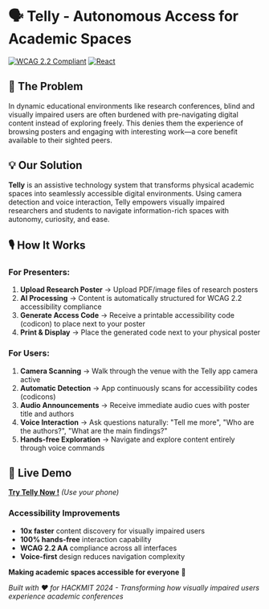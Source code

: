# 🗣 Telly - Autonomous Access for Academic Spaces

[![WCAG 2.2 Compliant](https://img.shields.io/badge/WCAG-2.2%20AA-green)](https://www.w3.org/WAI/WCAG22/quickref/)
[![React](https://img.shields.io/badge/React-18.0+-61DAFB?logo=react)](https://reactjs.org/)

## 🔦 The Problem

In dynamic educational environments like research conferences, blind and visually impaired users are often burdened with pre-navigating digital content instead of exploring freely. This denies them the experience of browsing posters and engaging with interesting work—a core benefit available to their sighted peers.

## 💡 Our Solution

**Telly** is an assistive technology system that transforms physical academic spaces into seamlessly accessible digital environments. Using camera detection and voice interaction, Telly empowers visually impaired researchers and students to navigate information-rich spaces with autonomy, curiosity, and ease.

## 🎙️ How It Works

### For Presenters:
1. **Upload Research Poster** → Upload PDF/image files of research posters
2. **AI Processing** → Content is automatically structured for WCAG 2.2 accessibility compliance
3. **Generate Access Code** → Receive a printable accessibility code (codicon) to place next to your poster
4. **Print & Display** → Place the generated code next to your physical poster

### For Users:
1. **Camera Scanning** → Walk through the venue with the Telly app camera active
2. **Automatic Detection** → App continuously scans for accessibility codes (codicons)
3. **Audio Announcements** → Receive immediate audio cues with poster title and authors
4. **Voice Interaction** → Ask questions naturally: "Tell me more", "Who are the authors?", "What are the main findings?"
5. **Hands-free Exploration** → Navigate and explore content entirely through voice commands

## 🚀 Live Demo

[**Try Telly Now !**](https://v0-telly-cpqfj26bx-correoparamisfakes-2206s-projects.vercel.app/) *(Use your phone)*

### Accessibility Improvements
- **10x faster** content discovery for visually impaired users
- **100% hands-free** interaction capability
- **WCAG 2.2 AA** compliance across all interfaces
- **Voice-first** design reduces navigation complexity


**Making academic spaces accessible for everyone** 🌟

*Built with ❤️ for HACKMIT 2024 - Transforming how visually impaired users experience academic conferences*
